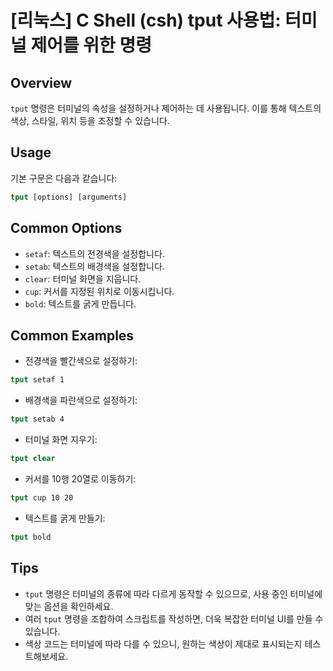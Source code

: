# [리눅스] C Shell (csh) tput 사용법: 터미널 제어를 위한 명령

## Overview
`tput` 명령은 터미널의 속성을 설정하거나 제어하는 데 사용됩니다. 이를 통해 텍스트의 색상, 스타일, 위치 등을 조정할 수 있습니다.

## Usage
기본 구문은 다음과 같습니다:

```csh
tput [options] [arguments]
```

## Common Options
- `setaf`: 텍스트의 전경색을 설정합니다.
- `setab`: 텍스트의 배경색을 설정합니다.
- `clear`: 터미널 화면을 지웁니다.
- `cup`: 커서를 지정된 위치로 이동시킵니다.
- `bold`: 텍스트를 굵게 만듭니다.

## Common Examples
- 전경색을 빨간색으로 설정하기:
```csh
tput setaf 1
```

- 배경색을 파란색으로 설정하기:
```csh
tput setab 4
```

- 터미널 화면 지우기:
```csh
tput clear
```

- 커서를 10행 20열로 이동하기:
```csh
tput cup 10 20
```

- 텍스트를 굵게 만들기:
```csh
tput bold
```

## Tips
- `tput` 명령은 터미널의 종류에 따라 다르게 동작할 수 있으므로, 사용 중인 터미널에 맞는 옵션을 확인하세요.
- 여러 `tput` 명령을 조합하여 스크립트를 작성하면, 더욱 복잡한 터미널 UI를 만들 수 있습니다.
- 색상 코드는 터미널에 따라 다를 수 있으니, 원하는 색상이 제대로 표시되는지 테스트해보세요.